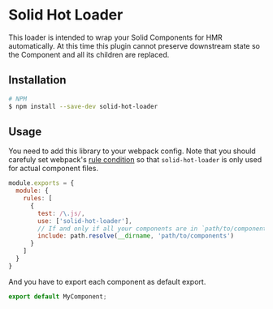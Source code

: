 # Solid Hot Loader

This loader is intended to wrap your Solid Components for HMR automatically. At this time this plugin cannot preserve downstream state so the Component and all its children are replaced.

## Installation

```bash
# NPM
$ npm install --save-dev solid-hot-loader
```

## Usage

You need to add this library to your webpack config. Note that you should carefuly set webpack's [rule condition](https://webpack.js.org/configuration/module/#rule-conditions) so that `solid-hot-loader` is only used for actual component files.

```js
module.exports = {
  module: {
    rules: [
      {
        test: /\.js/,
        use: ['solid-hot-loader'],
        // If and only if all your components are in `path/to/components` directory
        include: path.resolve(__dirname, 'path/to/components')
      }
    ]
  }
}
```

And you have to export each component as default export.

```js
export default MyComponent;
```
